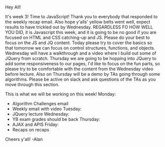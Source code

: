 Hey All!

It's week 3! Time to JavaScript! Thank you to everybody that responded to the weekly recap email. Also hope y'alls' yellow belts went well, expect results to have trickled out by Wednesday. REGARDLESS FO HOW WELL YOU DID, it is Javascript this week, and it is going to be no good if you are focused on HTML and CSS catching-up and JS. Please do your best to focus on the JS and JQ content. Today please try to cover the basics so that tomorrow we can focus on control structures, functions, and objects. Wednesday will have a walkthrough and a video where I build out some of JQuery from scratch. Thursday we are going to be hopping into JQuery to add some responsiveness to our pages, I'd like to focus on the fun parts, so please try to be comfortable with the content from the Wednesday video before lecture. Also on Thursday will be a demo by TAs going through some algorithms. Please be active on slack and ask questions of the TAs as you move through this section.

This is what we will be working on this week!
Monday:
  - Algorithm Challenges email
  - Weekly email with video
Tuesday:
  - JQuery lecture
Wednesday:
  - YB exam grades should be back
Thursday:
  - AJAX and APIS
Friday:
  - Recaps on recaps

Cheers y'all!
-Alan
